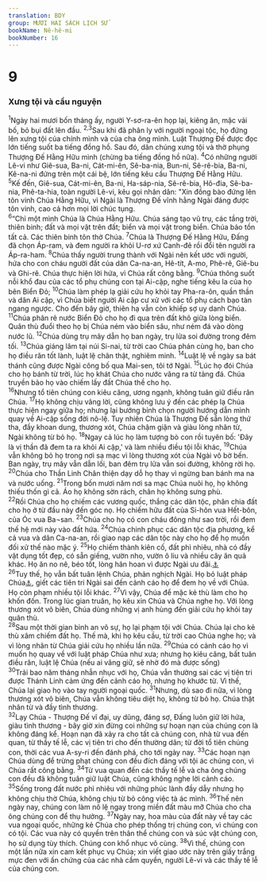 ```yaml
---
translation: BDY
group: MƯƠI HAI SÁCH LỊCH SỬ
bookName: Nê-hê-mi 
bookNumber: 16
---
```


<div class="title"><h1>9</h1><h3>Xưng tội và cầu nguyện</h3></div>
<span class="verse ne_9_1"><sup>1</sup>Ngày hai mươi bốn tháng ấy, người Y-sơ-ra-ên họp lại, kiêng ăn, mặc vải bố, bỏ bụi đất lên đầu. </span>
<span class="verse ne_9_2 ne_9_3"><sup>2,3</sup>Sau khi đã phân ly với người ngoại tộc, họ đứng lên xưng tội của chính mình và của cha ông mình. Luật Thượng Đế được đọc lớn tiếng suốt ba tiếng đồng hồ. Sau đó, dân chúng xưng tội và thờ phụng Thượng Đế Hằng Hữu mình (chừng ba tiếng đồng hồ nữa). </span>
<span class="verse ne_9_4"><sup>4</sup>Có những người Lê-vi như Giê-sua, Ba-ni, Cát-mi-ên, Sê-ba-nia, Bun-ni, Sê-rê-bia, Ba-ni, Kê-na-ni đứng trên một cái bệ, lớn tiếng kêu cầu Thượng Đế Hằng Hữu.<br/></span>
<span class="verse ne_9_5"><sup>5</sup>Kế đến, Giê-sua, Cát-mi-ên, Ba-ni, Ha-sáp-nia, Sê-rê-bia, Hô-đia, Sê-ba-nia, Phê-ta-hia, toàn người Lê-vi, kêu gọi nhân dân: &#34;Xin đồng bào đứng lên tôn vinh Chúa Hằng Hữu, vì Ngài là Thượng Đế vĩnh hằng Ngài đáng được tôn vinh, cao cả hơn mọi lời chúc tụng.<br/></span>
<span class="verse ne_9_6"><sup>6</sup>“Chỉ một mình Chúa là Chúa Hằng Hữu. Chúa sáng tạo vũ trụ, các tầng trời, thiên binh; đất và mọi vật trên đất; biển và mọi vật trong biển. Chúa bảo tồn tất cả. Các thiên binh tôn thờ Chúa. </span>
<span class="verse ne_9_7"><sup>7</sup>Chúa là Thượng Đế Hằng Hữu, Đấng đã chọn Áp-ram, và đem người ra khỏi U-rơ xứ Canh-đê rồi đổi tên người ra Áp-ra-ham. </span>
<span class="verse ne_9_8"><sup>8</sup>Chúa thấy người trung thành với Ngài nên kết ước với người, hứa cho con cháu người đất của dân Ca-na-an, Hê-tít, A-mo, Phê-rê, Giê-bu và Ghi-rê. Chúa thực hiện lời hứa, vì Chúa rất công bằng. </span>
<span class="verse ne_9_9"><sup>9</sup>Chúa thông suốt nỗi khổ đau của các tổ phụ chúng con tại Ai-cập, nghe tiếng kêu la của họ bên Biển Đỏ; </span>
<span class="verse ne_9_10"><sup>10</sup>Chúa làm phép lạ giải cứu họ khỏi tay Pha-ra-ôn, quần thần và dân Ai cập, vì Chúa biết người Ai cập cư xử với các tổ phụ cách bạo tàn ngang ngược. Cho đến bây giờ, thiên hạ vẫn còn khiếp sợ uy danh Chúa. </span>
<span class="verse ne_9_11"><sup>11</sup>Chúa phân rẽ nước Biển Đỏ cho họ đi qua trên đất khô giữa lòng biển. Quân thù đuổi theo họ bị Chúa ném vào biển sâu, như ném đá vào dòng nước lũ. </span>
<span class="verse ne_9_12"><sup>12</sup>Chúa dùng trụ mây dẫn họ ban ngày, trụ lửa soi đường trong đêm tối. </span>
<span class="verse ne_9_13"><sup>13</sup>Chúa giáng lâm tại núi Si-nai, từ trời cao Chúa phán cùng họ, ban cho họ điều răn tốt lành, luật lệ chân thật, nghiêm minh. </span>
<span class="verse ne_9_14"><sup>14</sup>Luật lệ về ngày sa bát thánh cũng được Ngài công bố qua Mai-sen, tôi tớ Ngài. </span>
<span class="verse ne_9_15"><sup>15</sup>Lúc họ đói Chúa cho họ bánh từ trời, lúc họ khát Chúa cho nước văng ra từ tảng đá. Chúa truyền bảo họ vào chiếm lấy đất Chúa thề cho họ.<br/></span>
<span class="verse ne_9_16"><sup>16</sup>Nhưng tổ tiên chúng con kiêu căng, ương ngạnh, không tuân giữ điều răn Chúa. </span>
<span class="verse ne_9_17"><sup>17</sup>Họ không chịu vâng lời, cũng không lưu ý đến các phép lạ Chúa thực hiện ngay giữa họ; nhưng lại bướng bỉnh chọn người hướng dẫn mình quay về Ai-cập sống đời nô-lệ. Tuy nhiên Chúa là Thượng Đế sẵn lòng thứ tha, đầy khoan dung, thương xót, Chúa chậm giận và giàu lòng nhân từ, Ngài không từ bỏ họ. </span>
<span class="verse ne_9_18"><sup>18</sup>Ngay cả lúc họ làm tượng bò con rồi tuyên bố: &#39;Đây là vị thần đã đem ta ra khỏi Ai cập,&#39; và làm nhiều điều tội lỗi khác, </span>
<span class="verse ne_9_19"><sup>19</sup>Chúa vẫn không bỏ họ trong nơi sa mạc vì lòng thương xót của Ngài vô bờ bến. Ban ngày, trụ mây vẫn dẫn lối, ban đêm trụ lửa vẫn soi đường, không rời họ. </span>
<span class="verse ne_9_20"><sup>20</sup>Chúa cho Thần Linh Chân thiện dạy dỗ họ thay vì ngừng ban bánh ma na và nước uống. </span>
<span class="verse ne_9_21"><sup>21</sup>Trong bốn mươi năm nơi sa mạc Chúa nuôi họ, họ không thiếu thốn gì cả. Áo họ không sờn rách, chân họ không sưng phù.<br/></span>
<span class="verse ne_9_22"><sup>22</sup>Rồi Chúa cho họ chiếm các vương quốc, thắng các dân tộc, phân chia đất cho họ ở từ đầu này đến góc nọ. Họ chiếm hữu đất của Si-hôn vua Hết-bôn, của Óc vua Ba¬san. </span>
<span class="verse ne_9_23"><sup>23</sup>Chúa cho họ có con cháu đông như sao trời, rồi đem thế hệ mới này vào đất hứa. </span>
<span class="verse ne_9_24"><sup>24</sup>Chúa chinh phục các dân tộc địa phương, kể cả vua và dân Ca-na-an, rồi giao nạp các dân tộc này cho họ để họ muốn đối xử thế nào mặc ý. </span>
<span class="verse ne_9_25"><sup>25</sup>Họ chiếm thành kiên cố, đất phì nhiêu, nhà có đầy vật dụng tốt đẹp, có sẵn giếng, vườn nho, vườn ô liu và nhiều cây ăn quả khác. Họ ăn no nê, béo tốt, lòng hân hoan vì được Ngài ưu đãi.<a href="#" data-toggle="tooltip" data-placement="bottom" title="Nt hân hoan trong sự nhân từ lớn lao của Chúa">⚓</a><br/></span>
<span class="verse ne_9_26"><sup>26</sup>Tuy thế, họ vẫn bất tuân lệnh Chúa, phản nghịch Ngài. Họ bỏ luật pháp Chúa<a href="#" data-toggle="tooltip" data-placement="bottom" title="Nt thêm : ra sau lưng">⚓</a>, giết các tiên tri Ngài sai đến cảnh cáo họ để đem họ về với Chúa. Họ còn phạm nhiều tội lỗi khác. </span>
<span class="verse ne_9_27"><sup>27</sup>Vì vậy, Chúa để mặc kẻ thù làm cho họ khốn đốn. Trong lúc gian truân, họ kêu xin Chúa và Chúa nghe họ. Với lòng thương xót vô biên, Chúa dùng những vị anh hùng đến giải cứu họ khỏi tay quân thù.<br/></span>
<span class="verse ne_9_28"><sup>28</sup>Sau một thời gian bình an vô sự, họ lại phạm tội với Chúa. Chúa lại cho kẻ thù xâm chiếm đất họ. Thế mà, khi họ kêu cầu, từ trời cao Chúa nghe họ; và vì lòng nhân từ Chúa giải cứu họ nhiều lần nữa. </span>
<span class="verse ne_9_29"><sup>29</sup>Chúa có cảnh cáo họ vì muốn họ quay về với luật pháp Chúa như xưa; nhưng họ kiêu căng, bất tuân điều răn, luật lệ Chúa (nếu ai vâng giữ, sẽ nhờ đó mà được sống)<br/></span>
<span class="verse ne_9_30"><sup>30</sup>Trải bao năm tháng nhẫn nhục với họ, Chúa vẫn thường sai các vị tiên tri được Thánh Linh cảm ứng đến cảnh cáo họ, nhưng họ khước từ. Vì thế, Chúa lại giao họ vào tay người ngoại quốc. </span>
<span class="verse ne_9_31"><sup>31</sup>Nhưng, dù sao đi nữa, vì lòng thương xót vô biên, Chúa vẫn không tiêu diệt họ, không từ bỏ họ. Chúa thật nhân từ và đầy tình thương.<br/></span>
<span class="verse ne_9_32"><sup>32</sup>Lạy Chúa - Thượng Đế vĩ đại, uy dũng, đáng sợ, Đấng luôn giữ lời hứa, giàu tình thương - bây giờ xin đừng coi những sự hoạn nạn của chúng con là không đáng kể. Hoạn nạn đã xảy ra cho tất cả chúng con, nhà từ vua đến quan, từ thầy tế lễ, các vị tiên tri cho đến thường dân; từ đời tổ tiên chúng con, thời các vua A-sy-ri đến đánh phá, cho tới ngày nay. </span>
<span class="verse ne_9_33"><sup>33</sup>Các hoạn nạn Chúa dùng để trừng phạt chúng con đều đích đáng với tội ác chúng con, vì Chúa rất công bằng. </span>
<span class="verse ne_9_34"><sup>34</sup>Từ vua quan đến các thầy tế lễ và cha ông chúng con đều đã không tuân giữ luật Chúa, cũng không nghe lời cảnh cáo. </span>
<span class="verse ne_9_35"><sup>35</sup>Sống trong đất nước phì nhiêu với những phúc lành đầy dẫy nhưng họ không chịu thờ Chúa, không chịu từ bỏ công việc tà ác mình. </span>
<span class="verse ne_9_36"><sup>36</sup>Thế nên ngày nay, chúng con làm nô lệ ngay trong miền đất màu mỡ Chúa cho cha ông chúng con để thụ hưởng. </span>
<span class="verse ne_9_37"><sup>37</sup>Ngày nay, hoa màu của đất này về tay các vua ngoại quốc, những kẻ Chúa cho phép thống trị chúng con, vì chúng con có tội. Các vua này có quyền trên thân thể chúng con và súc vật chúng con, họ sử dụng tùy thích. Chúng con khổ nhục vô cùng. </span>
<span class="verse ne_9_38"><sup>38</sup>Vì thế, chúng con một lần nữa xin cam kết phục vụ Chúa; xin viết giao ước này trên giấy trắng mực đen với ấn chứng của các nhà cầm quyền, người Lê-vi và các thầy tế lễ của chúng con.</span>
